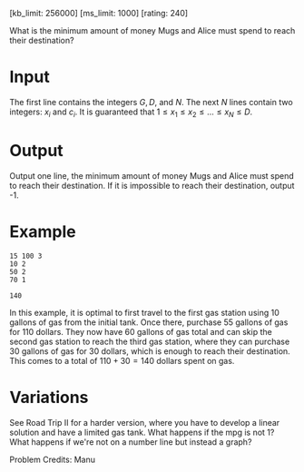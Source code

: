 [kb_limit: 256000]
[ms_limit: 1000]
[rating: 240]



What is the minimum amount of money Mugs and Alice must spend to reach their destination?

# Input 

The first line contains the integers $G, D,$ and $N$.
The next $N$ lines contain two integers: $x_i$ and $c_i$. It is guaranteed that $1 \le x_1 \le x_2 \le \ldots \le x_N \le D$.

# Output

Output one line, the minimum amount of money Mugs and Alice must spend to reach their destination. If it is impossible to reach their destination, output -1.

# Example
```in
15 100 3
10 2
50 2
70 1
```
```out
140
```

In this example, it is optimal to first travel to the first gas station using 10 gallons of gas from the initial tank. Once there, purchase $55$ gallons of gas for $110$ dollars. They now have $60$ gallons of gas total and can skip the second gas station to reach the third gas station, where they can purchase $30$ gallons of gas for $30$ dollars, which is enough to reach their destination. This comes to a total of $110 + 30 = 140$ dollars spent on gas.

# Variations
See Road Trip II for a harder version, where you have to develop a linear solution and have a limited gas tank.
What happens if the mpg is not 1? What happens if we're not on a number line but instead a graph?


Problem Credits: Manu